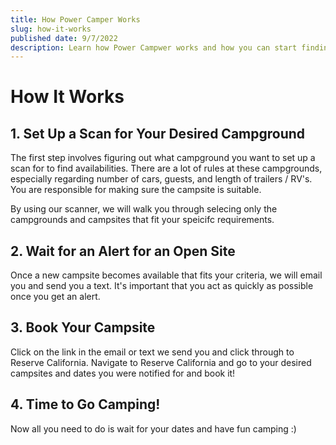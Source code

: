 ```yaml
---
title: How Power Camper Works
slug: how-it-works
published date: 9/7/2022
description: Learn how Power Campwer works and how you can start finding spots at sold out campgrounds in minutes!
---
```


# How It Works

## 1. Set Up a Scan for Your Desired Campground

The first step involves figuring out what campground you want to set up a scan for to find availabilities. There are a lot of rules at these campgrounds, especially regarding number of cars, guests, and length of trailers / RV's. You are responsible for making sure the campsite is suitable. 

By using our scanner, we will walk you through selecing only the campgrounds and campsites that fit your speicifc requirements.

## 2. Wait for an Alert for an Open Site

Once a new campsite becomes available that fits your criteria, we will email you and send you a text. It's important that you act as quickly as possible once you get an alert.

## 3. Book Your Campsite

Click on the link in the email or text we send you and click through to Reserve California. Navigate to Reserve California and go to your desired campsites and dates you were notified for and book it!

## 4. Time to Go Camping!

Now all you need to do is wait for your dates and have fun camping :) 